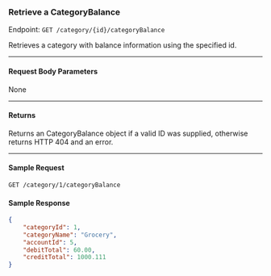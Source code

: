 ### Retrieve a CategoryBalance
Endpoint: `GET /category/{id}/categoryBalance`

Retrieves a category with balance information using the specified id.
___

#### Request Body Parameters
None
___
#### Returns
Returns an CategoryBalance object if a valid ID was supplied, otherwise returns HTTP 404 and an error.

___

#### Sample Request
`GET /category/1/categoryBalance`
<br/>

#### Sample Response
```json
{
    "categoryId": 1,
    "categoryName": "Grocery",
    "accountId": 5,
    "debitTotal": 60.00,
    "creditTotal": 1000.111
}
```